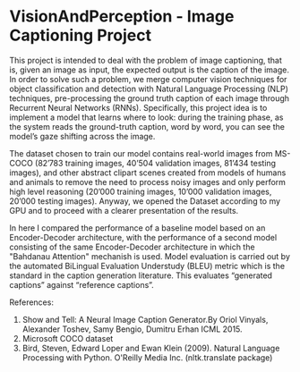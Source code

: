 # VisionAndPerception - Image Captioning Project


This project is intended to deal with the problem of image captioning, that is, given an image as input, the expected output is the caption of the image. 
In order to solve such a problem, we merge computer vision techniques for object classification and detection with Natural Language Processing (NLP) techniques, 
pre-processing the ground truth caption of each image through Recurrent Neural Networks (RNNs). Specifically, this project idea is to implement a model that learns 
where to look: during the training phase, as the system reads the ground-truth caption, word by word, you can see the model’s gaze shifting across the image.

The dataset chosen to train our model contains real-world images from MS-COCO (82’783 training images, 40’504 validation images, 81’434 testing images), and other 
abstract clipart scenes created from models of humans and animals to remove the need to process noisy images and only perform high level reasoning (20’000 training 
images, 10’000 validation images, 20’000 testing images). Anyway, we opened the Dataset according to my GPU and to proceed with a clearer presentation of the results.

In here I compared the performance of a baseline model based on an Encoder-Decoder architecture, with the performance of a second model consisting of the same
Encoder-Decoder architecture in which the "Bahdanau Attention" mechanish is used.
Model evaluation is carried out by the automated BiLingual Evaluation Understudy (BLEU) metric which is the standard in the caption generation literature. 
This evaluates “generated captions” against “reference captions”.



References: 
1. Show and Tell: A Neural Image Caption Generator.By Oriol Vinyals, Alexander Toshev, Samy Bengio, Dumitru Erhan ICML 2015.
2. Microsoft COCO dataset
3. Bird, Steven, Edward Loper and Ewan Klein (2009). Natural Language Processing with Python. O'Reilly Media Inc. 
(nltk.translate package)
